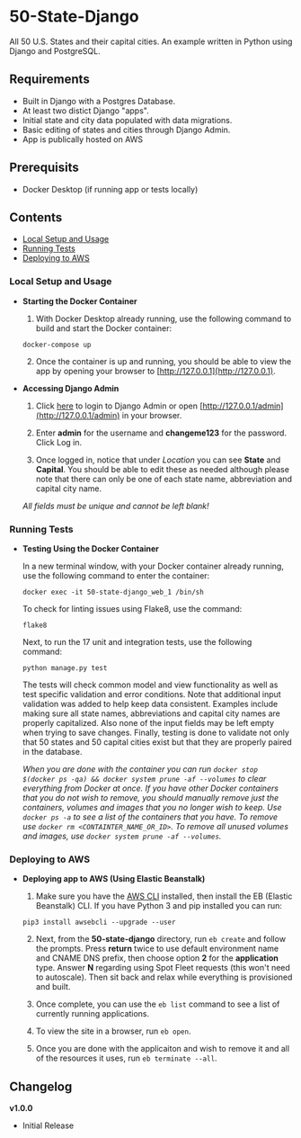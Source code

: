 # 50-State-Django
All 50 U.S. States and their capital cities. An example written in Python using Django and PostgreSQL.


## Requirements
- Built in Django with a Postgres Database.
- At least two distict Django "apps".
- Initial state and city data populated with data migrations.
- Basic editing of states and cities through Django Admin.
- App is publically hosted on AWS

## Prerequisits
- Docker Desktop (if running app or tests locally)


## Contents
- [Local Setup and Usage](#Local-Setup-and-Usage)
- [Running Tests](#Running-Tests)
- [Deploying to AWS](#Deploying-to-AWS)


### Local Setup and Usage

- **Starting the Docker Container**

  1. With Docker Desktop already running, use the following command to build and start the Docker container:

    ```
    docker-compose up
    ```
  
  2. Once the container is up and running, you should be able to view the app by opening your browser to [http://127.0.0.1](http://127.0.0.1).

- **Accessing Django Admin**

  1. Click [here](http://127.0.0.1/admin) to login to Django Admin or open [http://127.0.0.1/admin](http://127.0.0.1/admin) in your browser.

  2. Enter **admin** for the username and **changeme123** for the password. Click Log in.

  3. Once logged in, notice that under _Location_ you can see **State** and **Capital**. You should be able to edit these as needed although please note that there can only be one of each state name, abbreviation and capital city name.
  
  _All fields must be unique and cannot be left blank!_


### Running Tests

- **Testing Using the Docker Container**

  In a new terminal window, with your Docker container already running, use the following command to enter the container:

  ```
  docker exec -it 50-state-django_web_1 /bin/sh
  ```

  To check for linting issues using Flake8, use the command:

  ```
  flake8
  ```
  
  Next, to run the 17 unit and integration tests, use the following command:

  ```
  python manage.py test
  ```

  The tests will check common model and view functionality as well as test specific validation and error conditions. Note that additional input validation was added to help keep data consistent. Examples include making sure all state names, abbreviations and capital city names are properly capitalized. Also none of the input fields may be left empty when trying to save changes. Finally, testing is done to validate not only that 50 states and 50 capital cities exist but that they are properly paired in the database.

  _When you are done with the container you can run `docker stop $(docker ps -qa) && docker system prune -af --volumes` to clear everything from Docker at once. If you have other Docker containers that you do not wish to remove, you should manually remove just the containers, volumes and images that you no longer wish to keep. Use `docker ps -a` to see a list of the containers that you have. To remove use `docker rm <CONTAINTER_NAME_OR_ID>`. To remove all unused volumes and images, use `docker system prune -af --volumes`._


### Deploying to AWS

- **Deploying app to AWS (Using Elastic Beanstalk)**

  1. Make sure you have the [AWS CLI](https://docs.aws.amazon.com/cli/latest/userguide/install-cliv2.html) installed, then install the EB (Elastic Beanstalk) CLI. If you have Python 3 and pip installed  you can run:

  ```
  pip3 install awsebcli --upgrade --user
  ```

  2. Next, from the **50-state-django** directory, run `eb create` and follow the prompts. Press **return** twice to use default environment name and CNAME DNS prefix, then choose option **2** for the **application** type. Answer **N** regarding using Spot Fleet requests (this won't need to autoscale). Then sit back and relax while everything is provisioned and built.

  3. Once complete, you can use the `eb list` command to see a list of currently running applications.

  4. To view the site in a browser, run `eb open`. 

  5. Once you are done with the applicaiton and wish to remove it and all of the resources it uses, run `eb terminate --all`.


## Changelog

**v1.0.0**
- Initial Release
